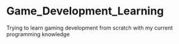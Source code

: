 # Game_Development_Learning
Trying to learn gaming development from scratch with my current programming knowledge 

